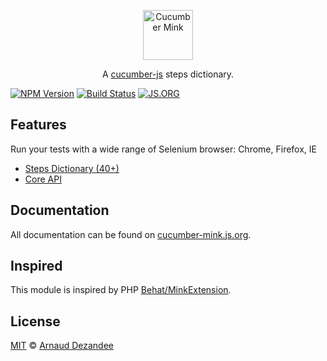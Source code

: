 <p align="center">
  <a href="http://cucumber-mink.js.org/">
    <img src="http://cucumber-mink.js.org/public/images/cucumber-mink.svg" height="80px" alt="Cucumber Mink" />
  </a>
</p>
<p align="center">A <a href="https://github.com/cucumber/cucumber-js">cucumber-js</a> steps dictionary.</p>

[![NPM Version][npm-image]][npm-url]
[![Build Status][circle-image]][circle-url]
[![JS.ORG][js-org-image]][js-org-url]

## Features

Run your tests with a wide range of Selenium browser: Chrome, Firefox, IE

 - [Steps Dictionary (40+)](http://cucumber-mink.js.org/steps/)
 - [Core API](http://cucumber-mink.js.org/api/)

## Documentation

All documentation can be found on [cucumber-mink.js.org](http://cucumber-mink.js.org/).

## Inspired

This module is inspired by PHP [Behat/MinkExtension](https://github.com/Behat/MinkExtension).

## License

[MIT](LICENSE) © [Arnaud Dezandee](https://github.com/arnaud-dezandee)

[npm-image]: https://img.shields.io/npm/v/cucumber-mink.svg?style=flat
[npm-url]: https://www.npmjs.com/package/cucumber-mink
[circle-image]: https://circleci.com/gh/arnaud-dezandee/cucumber-mink.svg?style=shield
[circle-url]: https://circleci.com/gh/arnaud-dezandee/cucumber-mink/tree/master
[js-org-image]: https://img.shields.io/badge/js.org-dns-ffb400.svg?style=flat
[js-org-url]: http://js.org
